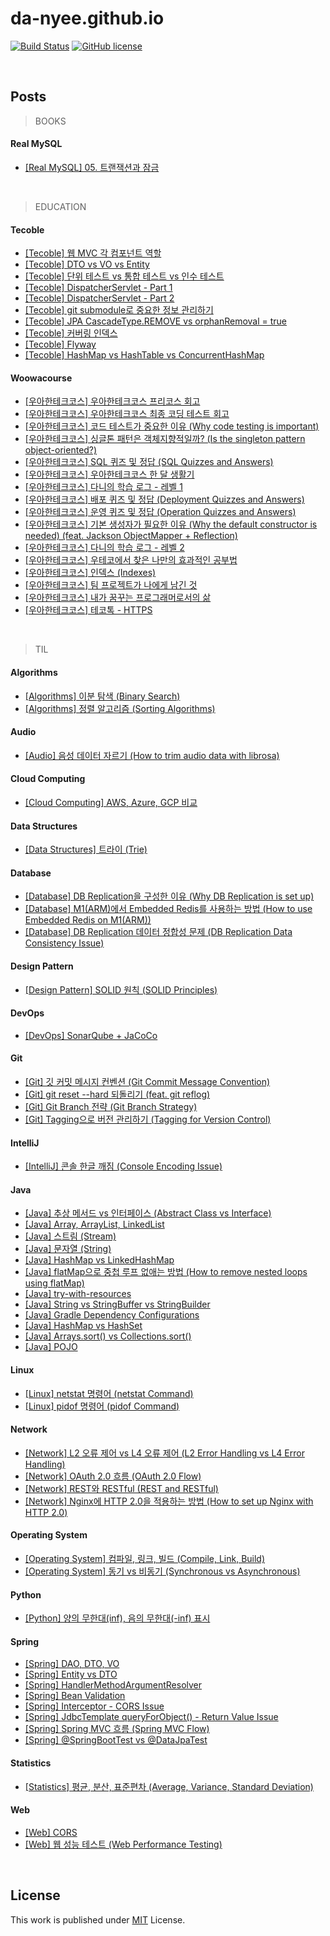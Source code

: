 # da-nyee.github.io
[![Build Status](https://github.com/cotes2020/jekyll-theme-chirpy/workflows/build/badge.svg?branch=master&event=push)](https://github.com/cotes2020/jekyll-theme-chirpy/actions?query=branch%3Amaster+event%3Apush)
[![GitHub license](https://img.shields.io/github/license/da-nyee/da-nyee.github.io)](https://github.com/da-nyee/da-nyee.github.io/blob/master/LICENSE)

<br/>

## Posts
> BOOKS
#### Real MySQL
- [[Real MySQL] 05. 트랜잭션과 잠금](https://da-nyee.github.io/posts/real-mysql-05/)

<br/>

> EDUCATION
#### Tecoble
- [[Tecoble] 웹 MVC 각 컴포넌트 역할](https://da-nyee.github.io/posts/tecoble-web-mvc-components-role/)
- [[Tecoble] DTO vs VO vs Entity](https://da-nyee.github.io/posts/tecoble-dto-vs-vo-vs-entity/)
- [[Tecoble] 단위 테스트 vs 통합 테스트 vs 인수 테스트](https://da-nyee.github.io/posts/tecoble-unit-test-vs-integration-test-vs-acceptance-test/)
- [[Tecoble] DispatcherServlet - Part 1](https://da-nyee.github.io/posts/tecoble-dispatcherservlet-part-1/)
- [[Tecoble] DispatcherServlet - Part 2](https://da-nyee.github.io/posts/tecoble-dispatcherservlet-part-2/)
- [[Tecoble] git submodule로 중요한 정보 관리하기](https://da-nyee.github.io/posts/tecoble-git-submodule/)
- [[Tecoble] JPA CascadeType.REMOVE vs orphanRemoval = true](https://da-nyee.github.io/posts/tecoble-jpa-cascadetype-remove-vs-orphanremoval-true/)
- [[Tecoble] 커버링 인덱스](https://da-nyee.github.io/posts/tecoble-covering-index/)
- [[Tecoble] Flyway](https://da-nyee.github.io/posts/tecoble-flyway/)
- [[Tecoble] HashMap vs HashTable vs ConcurrentHashMap](https://da-nyee.github.io/posts/tecoble-hashmap-hashtable-concurrenthashmap/)

#### Woowacourse
- [[우아한테크코스] 우아한테크코스 프리코스 회고](https://da-nyee.github.io/posts/woowacourse-precourse-retrospective/)
- [[우아한테크코스] 우아한테크코스 최종 코딩 테스트 회고](https://da-nyee.github.io/posts/woowacourse-final-coding-test-retrospective/)
- [[우아한테크코스] 코드 테스트가 중요한 이유 (Why code testing is important)](https://da-nyee.github.io/posts/woowacourse-why-code-testing-is-important/)
- [[우아한테크코스] 싱글톤 패턴은 객체지향적일까? (Is the singleton pattern object-oriented?)](https://da-nyee.github.io/posts/woowacourse-is-the-singleton-pattern-object-oriented/)
- [[우아한테크코스] SQL 퀴즈 및 정답 (SQL Quizzes and Answers)](https://da-nyee.github.io/posts/woowacourse-sql-quizzes-and-answers/)
- [[우아한테크코스] 우아한테크코스 한 달 생활기](https://da-nyee.github.io/posts/woowacourse-writing-level1/)
- [[우아한테크코스] 다니의 학습 로그 - 레벨 1](https://da-nyee.github.io/posts/woowacourse-learning-log-level1/)
- [[우아한테크코스] 배포 퀴즈 및 정답 (Deployment Quizzes and Answers)](https://da-nyee.github.io/posts/woowacourse-deployment-quizzes-and-answers/)
- [[우아한테크코스] 운영 퀴즈 및 정답 (Operation Quizzes and Answers)](https://da-nyee.github.io/posts/woowacourse-operation-quizzes-and-answers/)
- [[우아한테크코스] 기본 생성자가 필요한 이유 (Why the default constructor is needed) (feat. Jackson ObjectMapper + Reflection)
](https://da-nyee.github.io/posts/woowacourse-why-the-default-constructor-is-needed/)
- [[우아한테크코스] 다니의 학습 로그 - 레벨 2](https://da-nyee.github.io/posts/woowacourse-learning-log-level2/)
- [[우아한테크코스] 우테코에서 찾은 나만의 효과적인 공부법](https://da-nyee.github.io/posts/woowacourse-writing-level2/)
- [[우아한테크코스] 인덱스 (Indexes)](https://da-nyee.github.io/posts/woowacourse-indexes/)
- [[우아한테크코스] 팀 프로젝트가 나에게 남긴 것](https://da-nyee.github.io/posts/woowacourse-writing-level3/)
- [[우아한테크코스] 내가 꿈꾸는 프로그래머로서의 삶](https://da-nyee.github.io/posts/woowacourse-writing-level4/)
- [[우아한테크코스] 테코톡 - HTTPS](https://da-nyee.github.io/posts/woowacourse-tecotalk-https/)

<br/>

> TIL
#### Algorithms
- [[Algorithms] 이분 탐색 (Binary Search)](https://da-nyee.github.io/posts/algorithms-binary-search/)
- [[Algorithms] 정렬 알고리즘 (Sorting Algorithms)](https://da-nyee.github.io/posts/algorithms-sorting-algorithms/)

#### Audio
- [[Audio] 음성 데이터 자르기 (How to trim audio data with librosa)](https://da-nyee.github.io/posts/audio-how-to-trim-audio-data-with-librosa/)

#### Cloud Computing
- [[Cloud Computing] AWS, Azure, GCP 비교](https://da-nyee.github.io/posts/aws-azure-gcp-comparison/)

#### Data Structures
- [[Data Structures] 트라이 (Trie)](https://da-nyee.github.io/posts/data-structures-trie/)

#### Database
- [[Database] DB Replication을 구성한 이유 (Why DB Replication is set up)](https://da-nyee.github.io/posts/why-db-replication-is-set-up/)
- [[Database] M1(ARM)에서 Embedded Redis를 사용하는 방법 (How to use Embedded Redis on M1(ARM))](https://da-nyee.github.io/posts/how-to-use-embedded-redis-on-m1-arm/)
- [[Database] DB Replication 데이터 정합성 문제 (DB Replication Data Consistency Issue)](https://da-nyee.github.io/posts/db-replication-data-consistency-issue)

#### Design Pattern
- [[Design Pattern] SOLID 원칙 (SOLID Principles)](https://da-nyee.github.io/posts/design-pattern-solid-principles/)

#### DevOps
- [[DevOps] SonarQube + JaCoCo](https://da-nyee.github.io/posts/devops-sonarqube-jacoco/)

#### Git
- [[Git] 깃 커밋 메시지 컨벤션 (Git Commit Message Convention)](https://da-nyee.github.io/posts/git-git-commit-message-convention/)
- [[Git] git reset --hard 되돌리기 (feat. git reflog)](https://da-nyee.github.io/posts/git-git-reset-git-reflog/)
- [[Git] Git Branch 전략 (Git Branch Strategy)](https://da-nyee.github.io/posts/git-git-branch-strategy/)
- [[Git] Tagging으로 버전 관리하기 (Tagging for Version Control)](https://da-nyee.github.io/posts/git-tagging-for-version-control/)

#### IntelliJ
- [[IntelliJ] 콘솔 한글 깨짐 (Console Encoding Issue)](https://da-nyee.github.io/posts/intellij-console-encoding-issue/)

#### Java
- [[Java] 추상 메서드 vs 인터페이스 (Abstract Class vs Interface)](https://da-nyee.github.io/posts/java-abstract-class-vs-interface/)
- [[Java] Array, ArrayList, LinkedList](https://da-nyee.github.io/posts/java-array-vector-arraylist-linkedlist/)
- [[Java] 스트림 (Stream)](https://da-nyee.github.io/posts/java-stream/)
- [[Java] 문자열 (String)](https://da-nyee.github.io/posts/java-string/)
- [[Java] HashMap vs LinkedHashMap](https://da-nyee.github.io/posts/java-hashmap-vs-likedhashmap/)
- [[Java] flatMap으로 중첩 루프 없애는 방법 (How to remove nested loops using flatMap)](https://da-nyee.github.io/posts/java-how-to-remove-nested-loops-using-flatmap/)
- [[Java] try-with-resources](https://da-nyee.github.io/posts/java-try-with-resources/)
- [[Java] String vs StringBuffer vs StringBuilder](https://da-nyee.github.io/posts/java-string-vs-stringbuffer-vs-stringbuilder/)
- [[Java] Gradle Dependency Configurations](https://da-nyee.github.io/posts/java-gradle-dependency-configurations/)
- [[Java] HashMap vs HashSet](https://da-nyee.github.io/posts/java-hashmap-vs-hashset/)
- [[Java] Arrays.sort() vs Collections.sort()](https://da-nyee.github.io/posts/java-arrays-sort-vs-collections-sort/)
- [[Java] POJO](https://da-nyee.github.io/posts/java-pojo/)

#### Linux
- [[Linux] netstat 명령어 (netstat Command)](https://da-nyee.github.io/posts/linux-netstat-command/)
- [[Linux] pidof 명령어 (pidof Command)](https://da-nyee.github.io/posts/linux-pidof-command/)

#### Network
- [[Network] L2 오류 제어 vs L4 오류 제어 (L2 Error Handling vs L4 Error Handling)](https://da-nyee.github.io/posts/network-l2-error-handlingvs-l4-error-handling/)
- [[Network] OAuth 2.0 흐름 (OAuth 2.0 Flow)](https://da-nyee.github.io/posts/network-oauth2.0-flow/)
- [[Network] REST와 RESTful (REST and RESTful)](https://da-nyee.github.io/posts/network-rest-restful/)
- [[Network] Nginx에 HTTP 2.0을 적용하는 방법 (How to set up Nginx with HTTP 2.0)](https://da-nyee.github.io/posts/network-how-to-set-up-nginx-with-http2.0/)

#### Operating System
- [[Operating System] 컴파일, 링크, 빌드 (Compile, Link, Build)](https://da-nyee.github.io/posts/operating-system-compile-link-build/)
- [[Operating System] 동기 vs 비동기 (Synchronous vs Asynchronous)](https://da-nyee.github.io/posts/operation-system-synchronous-asynchronous/)

#### Python
- [[Python] 양의 무한대(inf), 음의 무한대(-inf) 표시](https://da-nyee.github.io/posts/python-infinity/)

#### Spring
- [[Spring] DAO, DTO, VO](https://da-nyee.github.io/posts/spring-dao-dto-vo/)
- [[Spring] Entity vs DTO](https://da-nyee.github.io/posts/spring-entity-vs-dto/)
- [[Spring] HandlerMethodArgumentResolver](https://da-nyee.github.io/posts/spring-handlermethodargumentresolver/)
- [[Spring] Bean Validation](https://da-nyee.github.io/posts/spring-bean-validation/)
- [[Spring] Interceptor - CORS Issue](https://da-nyee.github.io/posts/spring-interceptor-cors-issue/)
- [[Spring] JdbcTemplate queryForObject() - Return Value Issue](https://da-nyee.github.io/posts/spring-jdbctemplate-queryForObject-return-value-issue/)
- [[Spring] Spring MVC 흐름 (Spring MVC Flow)](https://da-nyee.github.io/posts/spring-spring-mvc-flow/)
- [[Spring] @SpringBootTest vs @DataJpaTest](https://da-nyee.github.io/posts/spring-springboottest-vs-datajpatest/)

#### Statistics
- [[Statistics] 평균, 분산, 표준편차 (Average, Variance, Standard Deviation)](https://da-nyee.github.io/posts/statistics-average-variance-standard-deviation/)

#### Web
- [[Web] CORS](https://da-nyee.github.io/posts/web-cors/)
- [[Web] 웹 성능 테스트 (Web Performance Testing)](https://da-nyee.github.io/posts/web-web-performance-testing/)

<br/>

## License
This work is published under [MIT](https://github.com/da-nyee/da-nyee.github.io/blob/master/LICENSE) License.
